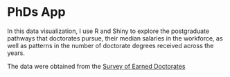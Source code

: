 # PhDs App

In this data visualization, I use R and Shiny to explore the postgraduate pathways that doctorates pursue, their median salaries in the workforce, as well as patterns in the number of doctorate degrees received across the years.

The data were obtained from the [Survey of Earned Doctorates](https://www.nsf.gov/statistics/srvydoctorates/)
